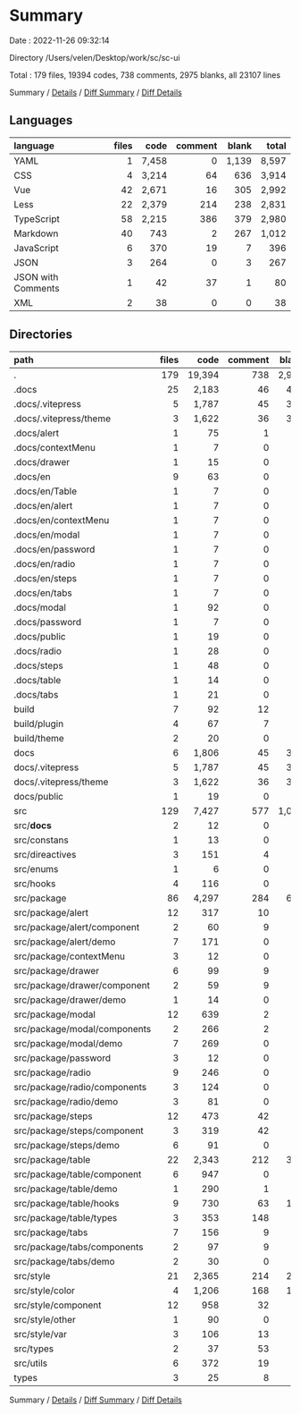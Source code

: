 # Summary

Date : 2022-11-26 09:32:14

Directory /Users/velen/Desktop/work/sc/sc-ui

Total : 179 files,  19394 codes, 738 comments, 2975 blanks, all 23107 lines

Summary / [Details](details.md) / [Diff Summary](diff.md) / [Diff Details](diff-details.md)

## Languages
| language | files | code | comment | blank | total |
| :--- | ---: | ---: | ---: | ---: | ---: |
| YAML | 1 | 7,458 | 0 | 1,139 | 8,597 |
| CSS | 4 | 3,214 | 64 | 636 | 3,914 |
| Vue | 42 | 2,671 | 16 | 305 | 2,992 |
| Less | 22 | 2,379 | 214 | 238 | 2,831 |
| TypeScript | 58 | 2,215 | 386 | 379 | 2,980 |
| Markdown | 40 | 743 | 2 | 267 | 1,012 |
| JavaScript | 6 | 370 | 19 | 7 | 396 |
| JSON | 3 | 264 | 0 | 3 | 267 |
| JSON with Comments | 1 | 42 | 37 | 1 | 80 |
| XML | 2 | 38 | 0 | 0 | 38 |

## Directories
| path | files | code | comment | blank | total |
| :--- | ---: | ---: | ---: | ---: | ---: |
| . | 179 | 19,394 | 738 | 2,975 | 23,107 |
| .docs | 25 | 2,183 | 46 | 460 | 2,689 |
| .docs/.vitepress | 5 | 1,787 | 45 | 327 | 2,159 |
| .docs/.vitepress/theme | 3 | 1,622 | 36 | 325 | 1,983 |
| .docs/alert | 1 | 75 | 1 | 23 | 99 |
| .docs/contextMenu | 1 | 7 | 0 | 3 | 10 |
| .docs/drawer | 1 | 15 | 0 | 6 | 21 |
| .docs/en | 9 | 63 | 0 | 27 | 90 |
| .docs/en/Table | 1 | 7 | 0 | 3 | 10 |
| .docs/en/alert | 1 | 7 | 0 | 3 | 10 |
| .docs/en/contextMenu | 1 | 7 | 0 | 3 | 10 |
| .docs/en/modal | 1 | 7 | 0 | 3 | 10 |
| .docs/en/password | 1 | 7 | 0 | 3 | 10 |
| .docs/en/radio | 1 | 7 | 0 | 3 | 10 |
| .docs/en/steps | 1 | 7 | 0 | 3 | 10 |
| .docs/en/tabs | 1 | 7 | 0 | 3 | 10 |
| .docs/modal | 1 | 92 | 0 | 22 | 114 |
| .docs/password | 1 | 7 | 0 | 3 | 10 |
| .docs/public | 1 | 19 | 0 | 0 | 19 |
| .docs/radio | 1 | 28 | 0 | 10 | 38 |
| .docs/steps | 1 | 48 | 0 | 21 | 69 |
| .docs/table | 1 | 14 | 0 | 7 | 21 |
| .docs/tabs | 1 | 21 | 0 | 8 | 29 |
| build | 7 | 92 | 12 | 13 | 117 |
| build/plugin | 4 | 67 | 7 | 11 | 85 |
| build/theme | 2 | 20 | 0 | 2 | 22 |
| docs | 6 | 1,806 | 45 | 327 | 2,178 |
| docs/.vitepress | 5 | 1,787 | 45 | 327 | 2,159 |
| docs/.vitepress/theme | 3 | 1,622 | 36 | 325 | 1,983 |
| docs/public | 1 | 19 | 0 | 0 | 19 |
| src | 129 | 7,427 | 577 | 1,017 | 9,021 |
| src/__docs__ | 2 | 12 | 0 | 6 | 18 |
| src/constans | 1 | 13 | 0 | 0 | 13 |
| src/direactives | 3 | 151 | 4 | 21 | 176 |
| src/enums | 1 | 6 | 0 | 0 | 6 |
| src/hooks | 4 | 116 | 0 | 23 | 139 |
| src/package | 86 | 4,297 | 284 | 647 | 5,228 |
| src/package/alert | 12 | 317 | 10 | 57 | 384 |
| src/package/alert/component | 2 | 60 | 9 | 7 | 76 |
| src/package/alert/demo | 7 | 171 | 0 | 21 | 192 |
| src/package/contextMenu | 3 | 12 | 0 | 7 | 19 |
| src/package/drawer | 6 | 99 | 9 | 22 | 130 |
| src/package/drawer/component | 2 | 59 | 9 | 7 | 75 |
| src/package/drawer/demo | 1 | 14 | 0 | 3 | 17 |
| src/package/modal | 12 | 639 | 2 | 95 | 736 |
| src/package/modal/components | 2 | 266 | 2 | 18 | 286 |
| src/package/modal/demo | 7 | 269 | 0 | 51 | 320 |
| src/package/password | 3 | 12 | 0 | 7 | 19 |
| src/package/radio | 9 | 246 | 0 | 45 | 291 |
| src/package/radio/components | 3 | 124 | 0 | 16 | 140 |
| src/package/radio/demo | 3 | 81 | 0 | 12 | 93 |
| src/package/steps | 12 | 473 | 42 | 75 | 590 |
| src/package/steps/component | 3 | 319 | 42 | 38 | 399 |
| src/package/steps/demo | 6 | 91 | 0 | 7 | 98 |
| src/package/table | 22 | 2,343 | 212 | 312 | 2,867 |
| src/package/table/component | 6 | 947 | 0 | 99 | 1,046 |
| src/package/table/demo | 1 | 290 | 1 | 24 | 315 |
| src/package/table/hooks | 9 | 730 | 63 | 110 | 903 |
| src/package/table/types | 3 | 353 | 148 | 67 | 568 |
| src/package/tabs | 7 | 156 | 9 | 27 | 192 |
| src/package/tabs/components | 2 | 97 | 9 | 11 | 117 |
| src/package/tabs/demo | 2 | 30 | 0 | 4 | 34 |
| src/style | 21 | 2,365 | 214 | 238 | 2,817 |
| src/style/color | 4 | 1,206 | 168 | 167 | 1,541 |
| src/style/component | 12 | 958 | 32 | 31 | 1,021 |
| src/style/other | 1 | 90 | 0 | 2 | 92 |
| src/style/var | 3 | 106 | 13 | 37 | 156 |
| src/types | 2 | 37 | 53 | 2 | 92 |
| src/utils | 6 | 372 | 19 | 66 | 457 |
| types | 3 | 25 | 8 | 4 | 37 |

Summary / [Details](details.md) / [Diff Summary](diff.md) / [Diff Details](diff-details.md)